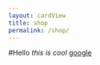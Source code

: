 ```yaml
---
layout: cardView
title: shop
permalink: /shop/
---
```

#Hello
*this is cool*
[google](www.google.com)
